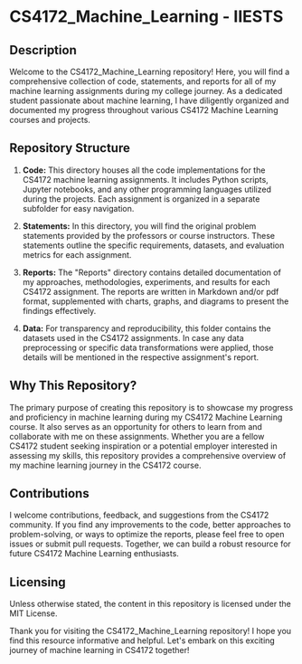 # CS4172_Machine_Learning - IIESTS

## Description
Welcome to the CS4172_Machine_Learning repository! Here, you will find a comprehensive collection of code, statements, and reports for all of my machine learning assignments during my college journey. As a dedicated student passionate about machine learning, I have diligently organized and documented my progress throughout various CS4172 Machine Learning courses and projects.

## Repository Structure
1. **Code:** This directory houses all the code implementations for the CS4172 machine learning assignments. It includes Python scripts, Jupyter notebooks, and any other programming languages utilized during the projects. Each assignment is organized in a separate subfolder for easy navigation.

2. **Statements:** In this directory, you will find the original problem statements provided by the professors or course instructors. These statements outline the specific requirements, datasets, and evaluation metrics for each assignment.

3. **Reports:** The "Reports" directory contains detailed documentation of my approaches, methodologies, experiments, and results for each CS4172 assignment. The reports are written in Markdown and/or pdf format, supplemented with charts, graphs, and diagrams to present the findings effectively.

4. **Data:** For transparency and reproducibility, this folder contains the datasets used in the CS4172 assignments. In case any data preprocessing or specific data transformations were applied, those details will be mentioned in the respective assignment's report.

## Why This Repository?
The primary purpose of creating this repository is to showcase my progress and proficiency in machine learning during my CS4172 Machine Learning course. It also serves as an opportunity for others to learn from and collaborate with me on these assignments. Whether you are a fellow CS4172 student seeking inspiration or a potential employer interested in assessing my skills, this repository provides a comprehensive overview of my machine learning journey in the CS4172 course.

## Contributions
I welcome contributions, feedback, and suggestions from the CS4172 community. If you find any improvements to the code, better approaches to problem-solving, or ways to optimize the reports, please feel free to open issues or submit pull requests. Together, we can build a robust resource for future CS4172 Machine Learning enthusiasts.

## Licensing
Unless otherwise stated, the content in this repository is licensed under the MIT License.

Thank you for visiting the CS4172_Machine_Learning repository! I hope you find this resource informative and helpful. Let's embark on this exciting journey of machine learning in CS4172 together!
